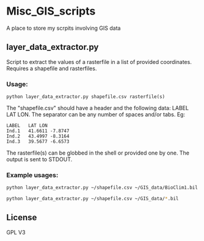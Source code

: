 # Misc_GIS_scripts
A place to store my scrpits involving GIS data

## layer_data_extractor.py

Script to extract the values of a rasterfile in a list of provided coordinates.
Requires a shapefile and rasterfiles.

### Usage:

```
python layer_data_extractor.py shapefile.csv rasterfile(s)
```

The "shapefile.csv" should have a header and the following data: LABEL LAT LON.
The separator can be any number of spaces and/or tabs.
Eg:

```
LABEL   LAT LON
Ind.1   41.6611 -7.8747
Ind.2   43.4997 -8.3164
Ind.3   39.5677 -6.6573
```


The rasterfile(s) can be globbed in the shell or provided one by one.
The output is sent to STDOUT.

### Example usages:

```bash
python layer_data_extractor.py ~/shapefile.csv ~/GIS_data/BioClim1.bil ~/GIS_data/BioClim2.bil

python layer_data_extractor.py ~/shapefile.csv ~/GIS_data/*.bil
```

## License

GPL V3
